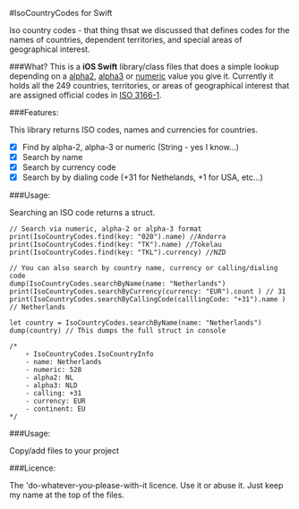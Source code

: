 #IsoCountryCodes for Swift

Iso country codes - that thing thsat we discussed that defines codes for the names of countries, dependent territories, and special areas of geographical interest.

###What?
This is a **iOS Swift** library/class  files that does a simple lookup depending on a [alpha2](http://en.wikipedia.org/wiki/ISO_3166-1_alpha-2 "alpha2"), [alpha3](http://en.wikipedia.org/wiki/ISO_3166-1_alpha-3 "alpha3") or [numeric](http://en.wikipedia.org/wiki/ISO_3166-1_numeric "numeric") value you give it. Currently it holds all the 249 countries, territories, or areas of geographical interest that are assigned official codes in [ISO 3166-1](http://en.wikipedia.org/wiki/ISO_3166-1 "ISO 3166-1").

###Features:

This library returns ISO codes, names and currencies for countries.

- [x] Find by alpha-2, alpha-3 or numeric (String - yes I know...)
- [x] Search by name
- [x] Search by currency code
- [x] Search by by dialing code (+31 for Nethelands, +1 for USA, etc...)

###Usage:

Searching an ISO code returns a struct. 

```
// Search via numeric, alpha-2 or alpha-3 format
print(IsoCountryCodes.find(key: "020").name) //Andorra
print(IsoCountryCodes.find(key: "TK").name) //Tokelau
print(IsoCountryCodes.find(key: "TKL").currency) //NZD

// You can also search by country name, currency or calling/dialing code
dump(IsoCountryCodes.searchByName(name: "Netherlands")
print(IsoCountryCodes.searchByCurrency(currency: "EUR").count ) // 31
print(IsoCountryCodes.searchByCallingCode(calllingCode: "+31").name ) // Netherlands

let country = IsoCountryCodes.searchByName(name: "Netherlands")
dump(country) // This dumps the full struct in console

/* 
	▿ IsoCountryCodes.IsoCountryInfo
	- name: Netherlands
	- numeric: 528
	- alpha2: NL
	- alpha3: NLD
	- calling: +31
	- currency: EUR
	- continent: EU
*/
```

###Usage:

Copy/add files to your project

###Licence:

The 'do-whatever-you-please-with-it licence. Use it or abuse it. Just keep my name at the top of the files.
